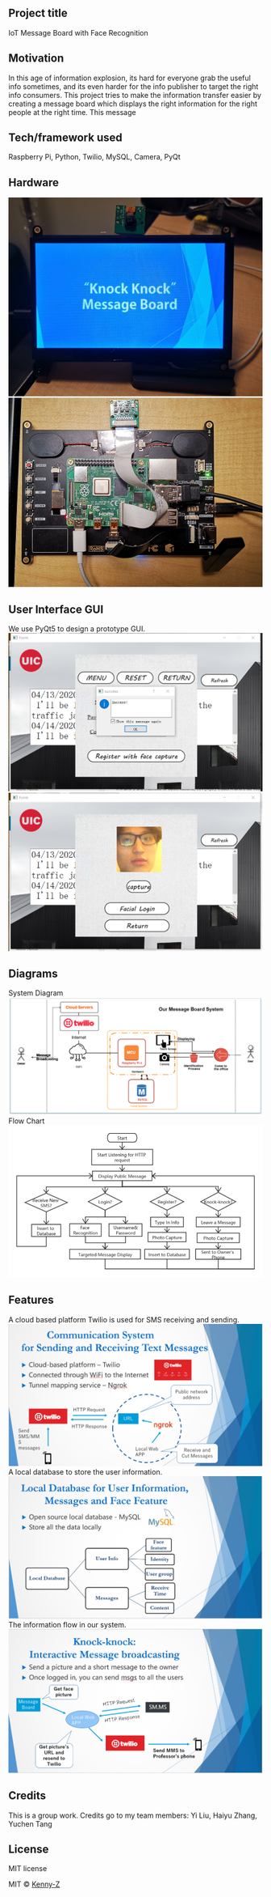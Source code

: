 ## Project title
IoT Message Board with Face Recognition

## Motivation
In this age of information explosion, its hard for everyone grab the useful info sometimes, and its even harder for the info publisher to target the right info consumers.
This project tries to make the information transfer easier by creating a message board which displays the right information for the right people at the right time. This message
 
## Tech/framework used
Raspberry Pi, Python, Twilio, MySQL, Camera, PyQt

## Hardware
![alt text](https://github.com/Kenny-Z/CloudBased-Message-Board-with-Face-Recognition/blob/main/resource/images/face.jpg?raw=true)
![alt text](https://github.com/Kenny-Z/CloudBased-Message-Board-with-Face-Recognition/blob/main/resource/images/back.jpg?raw=true)

## User Interface GUI
We use PyQt5 to design a prototype GUI.
![alt text](https://github.com/Kenny-Z/CloudBased-Message-Board-with-Face-Recognition/blob/main/resource/images/66.png?raw=true)
![alt text](https://github.com/Kenny-Z/CloudBased-Message-Board-with-Face-Recognition/blob/main/resource/images/capture.png?raw=true)


## Diagrams
System Diagram
![alt text](https://github.com/Kenny-Z/CloudBased-Message-Board-with-Face-Recognition/blob/main/resource/images/systemdiagram.png?raw=true)
Flow Chart
![alt text](https://github.com/Kenny-Z/CloudBased-Message-Board-with-Face-Recognition/blob/main/resource/images/flowchart.png?raw=true)


## Features
A cloud based platform Twilio is used for SMS receiving and sending.
![alt text](https://github.com/Kenny-Z/CloudBased-Message-Board-with-Face-Recognition/blob/main/resource/images/Twilio.PNG?raw=true)
A local database to store the user information.
![alt text](https://github.com/Kenny-Z/CloudBased-Message-Board-with-Face-Recognition/blob/main/resource/images/database.PNG?raw=true)
The information flow in our system.
![alt text](https://github.com/Kenny-Z/CloudBased-Message-Board-with-Face-Recognition/blob/main/resource/images/communication.PNG?raw=true)

## Credits
This is a group work. Credits go to my team members: Yi Liu, Haiyu Zhang, Yuchen Tang

## License
MIT license

MIT © [Kenny-Z]()
 
